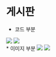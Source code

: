 # 게시판
* 코드 부분
<img src="https://github.com/SCJ1231/TEST/assets/130137689/c0ef04ed-7d05-4cd1-be14-274026a9859f">
<img src="https://github.com/SCJ1231/TEST/assets/130137689/b096a114-76d4-460a-9a4a-688b317808e6">

<br>
* 이미지 부분
<img src="https://github.com/SCJ1231/TEST/assets/130137689/aa89715f-5f6c-4194-92c5-3df5d22c126d">
<img src="https://github.com/SCJ1231/TEST/assets/130137689/8d6ba900-056c-465b-8efe-c205bde712bc">
